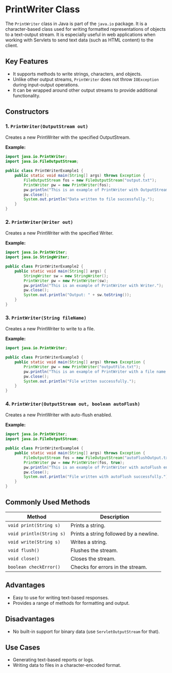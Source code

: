 # PrintWriter Class

The `PrintWriter` class in Java is part of the `java.io` package. It is a character-based class used for writing formatted representations of objects to a text-output stream. It is especially useful in web applications when working with Servlets to send text data (such as HTML content) to the client.

## Key Features

- It supports methods to write strings, characters, and objects.
- Unlike other output streams, `PrintWriter` does not throw `IOException` during input-output operations.
- It can be wrapped around other output streams to provide additional functionality.

## Constructors

### 1. `PrintWriter(OutputStream out)`

Creates a new PrintWriter with the specified OutputStream.

**Example:**

```java
import java.io.PrintWriter;
import java.io.FileOutputStream;

public class PrintWriterExample1 {
    public static void main(String[] args) throws Exception {
        FileOutputStream fos = new FileOutputStream("output.txt");
        PrintWriter pw = new PrintWriter(fos);
        pw.println("This is an example of PrintWriter with OutputStream.");
        pw.close();
        System.out.println("Data written to file successfully.");
    }
}
```

### 2. `PrintWriter(Writer out)`

Creates a new PrintWriter with the specified Writer.

**Example:**

```java
import java.io.PrintWriter;
import java.io.StringWriter;

public class PrintWriterExample2 {
    public static void main(String[] args) {
        StringWriter sw = new StringWriter();
        PrintWriter pw = new PrintWriter(sw);
        pw.println("This is an example of PrintWriter with Writer.");
        pw.close();
        System.out.println("Output: " + sw.toString());
    }
}
```

### 3. `PrintWriter(String fileName)`

Creates a new PrintWriter to write to a file.

**Example:**

```java
import java.io.PrintWriter;

public class PrintWriterExample3 {
    public static void main(String[] args) throws Exception {
        PrintWriter pw = new PrintWriter("outputFile.txt");
        pw.println("This is an example of PrintWriter with a file name.");
        pw.close();
        System.out.println("File written successfully.");
    }
}
```

### 4. `PrintWriter(OutputStream out, boolean autoFlush)`

Creates a new PrintWriter with auto-flush enabled.

**Example:**

```java
import java.io.PrintWriter;
import java.io.FileOutputStream;

public class PrintWriterExample4 {
    public static void main(String[] args) throws Exception {
        FileOutputStream fos = new FileOutputStream("autoFlushOutput.txt");
        PrintWriter pw = new PrintWriter(fos, true);
        pw.println("This is an example of PrintWriter with autoFlush enabled.");
        pw.close();
        System.out.println("File written with autoFlush successfully.");
    }
}
```

## Commonly Used Methods

| Method                   | Description                            |
| ------------------------ | -------------------------------------- |
| `void print(String s)`   | Prints a string.                       |
| `void println(String s)` | Prints a string followed by a newline. |
| `void write(String s)`   | Writes a string.                       |
| `void flush()`           | Flushes the stream.                    |
| `void close()`           | Closes the stream.                     |
| `boolean checkError()`   | Checks for errors in the stream.       |

## Advantages

- Easy to use for writing text-based responses.
- Provides a range of methods for formatting and output.

## Disadvantages

- No built-in support for binary data (use `ServletOutputStream` for that).

## Use Cases

- Generating text-based reports or logs.
- Writing data to files in a character-encoded format.
